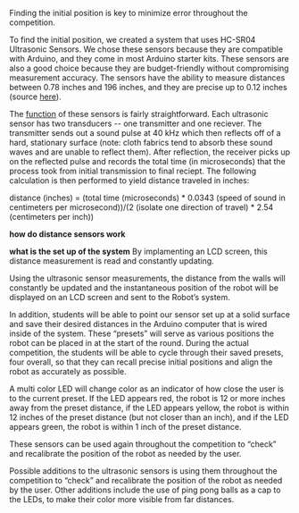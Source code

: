 Finding the initial position is key to minimize error throughout the competition.

To find the initial position, we created a system that uses HC-SR04 Ultrasonic Sensors. We chose these sensors because they are compatible with Arduino, and they come in most Arduino starter kits. These sensors are also a good choice because they are budget-friendly without compromising measurement accuracy. The sensors have the ability to measure distances between 0.78 inches and 196 inches, and they are precise up to 0.12 inches (source [here](https://www.amazon.com/Smraza-Ultrasonic-Distance-Mounting-Duemilanove/dp/B01JG09DCK/ref=sr_1_3?dchild=1&keywords=hcsr04+ultrasonic+sensor&qid=1611768243&sr=8-3)).

The [function](https://lastminuteengineers.com/arduino-sr04-ultrasonic-sensor-tutorial/) of these sensors is fairly straightforward. Each ultrasonic sensor has two transducers -- one transmitter and one reciever. The transmitter sends out a sound pulse at 40 kHz which then reflects off of a hard, stationary surface (note: cloth fabrics tend to absorb these sound waves and are unable to reflect them). After reflection, the receiver picks up on the reflected pulse and records the total time (in microseconds) that the process took from initial transmission to final reciept. The following calculation is then performed to yield distance traveled in inches:

distance (inches) = (total time (microseconds) * 0.0343 (speed of sound in centimeters per microsecond))/(2 (isolate one direction of travel) * 2.54 (centimeters per inch))

**how do distance sensors work**

**what is the set up of the system**
By implamenting an LCD screen, this distance measurement is read and constantly updating.

Using the ultrasonic sensor measurements, the distance from the walls will constantly be updated and the instantaneous position of the robot will be displayed on an LCD screen and sent to the Robot’s system.  

In addition, students will be able to point our sensor set up at a solid surface and save their desired distances in the Arduino computer that is wired inside of the system.  These “presets” will serve as various positions the robot can be placed in at the start of the round.  During the actual competition, the students will be able to cycle through their saved presets, four overall, so that they can recall precise initial positions and align the robot as accurately as possible.  

A multi color LED will change color as an indicator of how close the user is to the current preset.  If the LED appears red, the robot is 12 or more inches away from the preset distance, if the LED appears yellow, the robot is within 12 inches of the preset distance (but not closer than an inch), and if the LED appears green, the robot is within 1 inch of the preset distance.

These sensors can be used again throughout the competition to “check” and recalibrate the position of the robot as needed by the user.

Possible additions to the ultrasonic sensors is using them throughout the competition to “check” and recalibrate the position of the robot as needed by the user.  Other additions include the use of ping pong balls as a cap to the LEDs, to make their color more visible from far distances.

